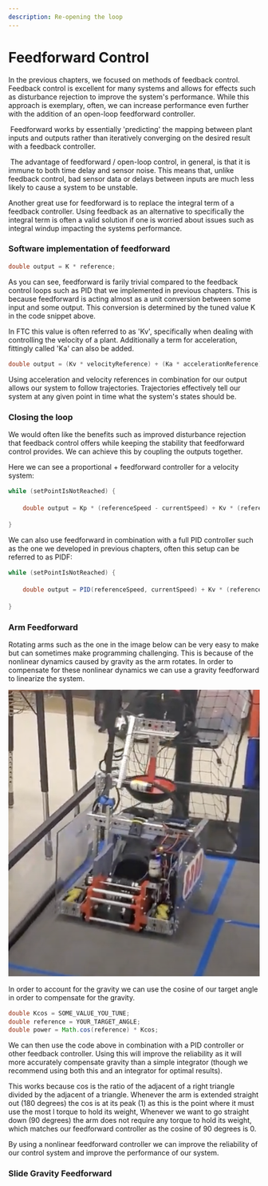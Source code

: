 ```yaml
---
description: Re-opening the loop
---
```


# Feedforward Control

In the previous chapters, we focused on methods of feedback control. Feedback control is excellent for many systems and allows for effects such as disturbance rejection to improve the system's performance. While this approach is exemplary, often, we can increase performance even further with the addition of an open-loop feedforward controller.

‌ Feedforward works by essentially 'predicting' the mapping between plant inputs and outputs rather than iteratively converging on the desired result with a feedback controller.

‌ The advantage of feedforward / open-loop control, in general, is that it is immune to both time delay and sensor noise. This means that, unlike feedback control, bad sensor data or delays between inputs are much less likely to cause a system to be unstable.

Another great use for feedforward is to replace the integral term of a feedback controller.  Using feedback as an alternative to specifically the integral term is often a valid solution if one is worried about issues such as integral windup impacting the systems performance. &#x20;

### Software implementation of feedforward

```java
double output = K * reference;
```

As you can see, feedforward is farily trivial compared to the feedback control loops such as PID that we implemented in previous chapters.  This is because feedforward is acting almost as a unit conversion between some input and some output.  This conversion is determined by the tuned value K in the code snippet above.

In FTC this value is often referred to as 'Kv', specifically when dealing with controlling the velocity of a plant.  Additionally a term for acceleration, fittingly called 'Ka' can also be added.&#x20;

```java
double output = (Kv * velocityReference) + (Ka * accelerationReference);
```

&#x20;Using acceleration and velocity references in combination for our output allows our system to follow trajectories. Trajectories effectively tell our system at any given point in time what the system's states should be.

### Closing the loop

We would often like the benefits such as improved disturbance rejection that feedback control offers while keeping the stability that feedforward control provides. We can achieve this by coupling the outputs together.

Here we can see a proportional + feedforward controller for a velocity system:&#x20;

```java
while (setPointIsNotReached) {

    double output = Kp * (referenceSpeed - currentSpeed) + Kv * (referenceSpeed);

}
```

We can also use feedforward in combination with a full PID controller such as the one we developed in previous chapters, often this setup can be referred to as PIDF:

```java
while (setPointIsNotReached) {

    double output = PID(referenceSpeed, currentSpeed) + Kv * (referenceSpeed) + Ka * referenceAccel;

}
```

### Arm Feedforward

Rotating arms such as the one in the image below can be very easy to make but can sometimes make programming challenging.  This is because of the nonlinear dynamics caused by gravity as the arm rotates.  In order to compensate for these nonlinear dynamics we can use a gravity feedforward to linearize the system.

![FTC 8300 Ultimate Goal Robot with Rotating Arm](<.gitbook/assets/Screen Shot 2021-12-02 at 8.57.29 PM.png>)

In order to account for the gravity we can use the cosine of our target angle in order to compensate for the gravity.&#x20;

```java
double Kcos = SOME_VALUE_YOU_TUNE; 
double reference = YOUR_TARGET_ANGLE;
double power = Math.cos(reference) * Kcos; 
```

We can then use the code above in combination with a PID controller or other feedback controller.  Using this will improve the reliability as it will more accurately compensate gravity than a simple integrator (though we recommend using both this and an integrator for optimal results).&#x20;

This works because cos is the ratio of the adjacent of a right triangle divided by the adjacent of a triangle.  Whenever the arm is extended straight out (180 degrees) the cos is at its peak (1) as this is the point where it must use the most l torque to hold its weight, Whenever we want to go straight down (90 degrees) the arm does not require any torque to hold its weight, which matches our feedforward controller as the cosine of 90 degrees is 0. &#x20;

By using a nonlinear feedforward controller we can improve the reliability of our control system and improve the performance of our system.&#x20;

### Slide Gravity Feedforward






